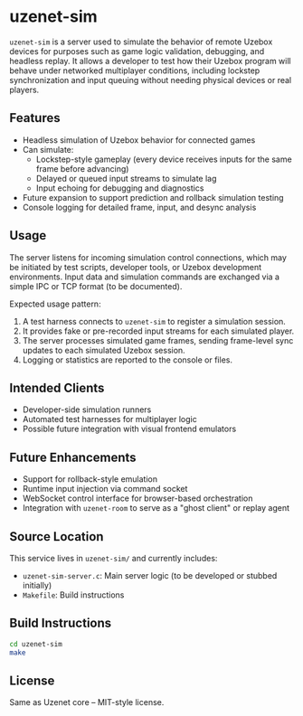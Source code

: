 # uzenet-sim

`uzenet-sim` is a server used to simulate the behavior of remote Uzebox devices for purposes such as game logic validation, debugging, and headless replay. It allows a developer to test how their Uzebox program will behave under networked multiplayer conditions, including lockstep synchronization and input queuing without needing physical devices or real players.

## Features

- Headless simulation of Uzebox behavior for connected games
- Can simulate:
  - Lockstep-style gameplay (every device receives inputs for the same frame before advancing)
  - Delayed or queued input streams to simulate lag
  - Input echoing for debugging and diagnostics
- Future expansion to support prediction and rollback simulation testing
- Console logging for detailed frame, input, and desync analysis

## Usage

The server listens for incoming simulation control connections, which may be initiated by test scripts, developer tools, or Uzebox development environments. Input data and simulation commands are exchanged via a simple IPC or TCP format (to be documented).

Expected usage pattern:

1. A test harness connects to `uzenet-sim` to register a simulation session.
2. It provides fake or pre-recorded input streams for each simulated player.
3. The server processes simulated game frames, sending frame-level sync updates to each simulated Uzebox session.
4. Logging or statistics are reported to the console or files.

## Intended Clients

- Developer-side simulation runners
- Automated test harnesses for multiplayer logic
- Possible future integration with visual frontend emulators

## Future Enhancements

- Support for rollback-style emulation
- Runtime input injection via command socket
- WebSocket control interface for browser-based orchestration
- Integration with `uzenet-room` to serve as a "ghost client" or replay agent

## Source Location

This service lives in `uzenet-sim/` and currently includes:
- `uzenet-sim-server.c`: Main server logic (to be developed or stubbed initially)
- `Makefile`: Build instructions

## Build Instructions

```bash
cd uzenet-sim
make
```

## License

Same as Uzenet core – MIT-style license.
